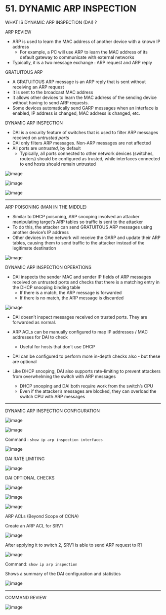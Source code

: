 # 51. DYNAMIC ARP INSPECTION

WHAT IS DYNAMIC ARP INSPECTION (DAI) ?

ARP REVIEW

- ARP is used to learn the MAC address of another device with a known IP address
    - For example, a PC will use ARP to learn the MAC address of its default gateway to communicate with external networks
- Typically, it is a two message exchange :  ARP request and ARP reply

GRATUITOUS ARP

- A GRATUITOUS ARP message is an ARP reply that is sent without receiving an ARP request
- It is sent to the broadcast MAC address
- It allows other devices to learn the MAC address of the sending device without having to send ARP requests.
- Some devices automatically send GARP messages when an interface is enabled, IP address is changed, MAC address is changed, etc.

DYNAMIC ARP INSPECTION

- DAI is a security feature of switches that is used to filter ARP messages received on  *untrusted ports*
- DAI only filters ARP messages. Non-ARP messages are not affected
- All ports are *untrusted*, by default
    - Typically, all ports connected to other network devices (switches, routers) should be configured as trusted, while interfaces connected to end hosts should remain untrusted

![image](https://github.com/psaumur/CCNA/assets/106411237/02da32ef-654c-4755-abcd-ea8230df4029)

![image](https://github.com/psaumur/CCNA/assets/106411237/29744383-746e-47be-8220-ba1a641a7a11)

![image](https://github.com/psaumur/CCNA/assets/106411237/6848c2b5-e866-4023-9ad9-c18f63aa6bb5)

---

ARP POISONING (MAN IN THE MIDDLE)

- Similar to DHCP poisoning, ARP snooping involved an attacker manipulating target’s ARP tables so traffic is sent to the attacker
- To do this, the attacker can send GRATUITOUS ARP messages using another device’s IP address
- Other devices in the network will receive the GARP and update their ARP tables, causing them to send traffic to the attacker instead of the legitimate destination

![image](https://github.com/psaumur/CCNA/assets/106411237/aae80c8f-2673-4c04-a206-9b646f5c1f08)

DYNAMIC ARP INSPECTION OPERATIONS

- DAI inspects the sender MAC and sender IP fields of ARP messages received on untrusted ports and checks that there is a matching entry in the DHCP snooping binding table
    - If there is a match, the ARP message is forwarded
    - If there is no match, the ARP message is discarded

![image](https://github.com/psaumur/CCNA/assets/106411237/060f3d3a-b2fd-46a1-8b3c-7a6839985c87)

- DAI doesn’t inspect messages received on trusted ports. They are forwarded as normal.

- ARP ACLs can be manually configured to map IP addresses / MAC addresses for DAI to check
    - Useful for hosts that don’t use DHCP
    
- DAI can be configured to perform more in-depth checks also - but these are optional

- Like DHCP snooping, DAI also supports rate-limiting to prevent attackers from overwhelming the switch with ARP messages
    - DHCP snooping and DAI both require work from the switch’s CPU
    - Even if the attacker’s messages are blocked, they can overload the switch CPU with ARP messages

---

DYNAMIC ARP INSPECTION CONFIGURATION

![image](https://github.com/psaumur/CCNA/assets/106411237/4a91bd7b-626a-4d64-b69a-308d65bbdda4)

![image](https://github.com/psaumur/CCNA/assets/106411237/774765fa-4918-4cd9-bb64-57130968c359)

Command : `show ip arp inspection interfaces`

![image](https://github.com/psaumur/CCNA/assets/106411237/e64a568e-e5c6-442b-98f7-4fe829ff7519)

DAI RATE LIMITING

![image](https://github.com/psaumur/CCNA/assets/106411237/6400e059-2c8c-4369-827d-7774fddd57eb)

DAI OPTIONAL CHECKS

![image](https://github.com/psaumur/CCNA/assets/106411237/0e6b780a-16ef-466a-bfd3-8dd2cdace4ad)

![image](https://github.com/psaumur/CCNA/assets/106411237/1f109b81-9c9b-4acd-9557-0b652ba29b8d)

![image](https://github.com/psaumur/CCNA/assets/106411237/dd78740a-4f41-43aa-8ed2-3fa574acc0f9)

ARP ACLs (Beyond Scope of CCNA)

Create an ARP ACL for SRV1

![image](https://github.com/psaumur/CCNA/assets/106411237/cf121a75-45b2-4e2d-a35f-320e3f5491fa)

After applying it to switch 2, SRV1 is able to send ARP request to R1

![image](https://github.com/psaumur/CCNA/assets/106411237/582feed0-1915-4f59-b3b9-9db37854c6e1)

Command: `show ip arp inspection`

Shows a summary of the DAI configuration and statistics

![image](https://github.com/psaumur/CCNA/assets/106411237/684e694a-5b0a-4f85-b135-b288a8c4c6ec)

---

COMMAND REVIEW

![image](https://github.com/psaumur/CCNA/assets/106411237/4cb7dc28-b09d-4a98-8d43-aca2cdf6180b)
